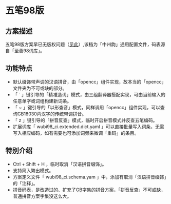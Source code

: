 # 五笔98版

## 方案描述

五笔98版方案早已无版权问题（[见此](https://github.com/yanhuacuo/98wubi-tables/blob/master/README.md)）,该档为「中州韵」通用配置文件，码表源自「至善98词库」。 

## 功能特点

- 默认缀饰带声调的汉语拼音，由「opencc」组件实现，故本当的「opencc」文件夹为不可或缺的部分。
- 「 \` 」键引导的「精准造词」模式，由三组翻译器搭配实现，可由当前输入的任意单字或词组构建新词条。
- 「 ~ 」键引导的「以形查音」模式，同样调用「opencc」组件实现，可以查询GB18030内汉字的传统带调拼音。
- 「 z 」键引导的「拼音反查」模式，临时开启拼音模式并反查五笔编码。
- 扩展词库「 wubi98_ci.extended.dict.yaml 」可以直接批量写入词条，无需写入相应编码，如有需要也可添加词频来微调「重码」的条目。

## 特别介绍

- Ctrl + Shift + H ，临时取消「汉语拼音缀饰」。
- 支持简入繁出模式。
- 方案定义文件「 wubi98_ci.schema.yam 」中，添加有取消「汉语拼音缀饰」的「注释」。
- 拼音码表，是改造过的、扩充了GB字集的拼音方案，「拼音反查」不可或缺，普通拼音方案字集没这么大。
